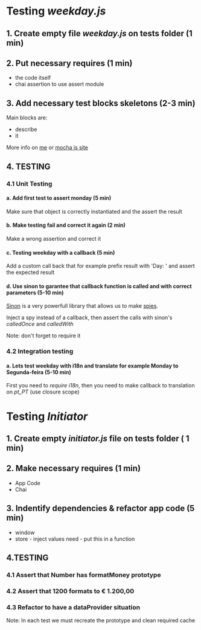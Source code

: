# Testing *weekday.js*

## 1. Create empty file *weekday.js* on tests folder (1 min)

## 2. Put necessary requires (1 min)
  - the code itself
  - chai assertion to use assert module

## 3. Add necessary test blocks skeletons (2-3 min)

Main blocks are:
  - describe
  - it

More info on [me](https://github.com/lpimenta-ptc) or [mocha js site](https://mochajs.org/#pending-tests) 

## 4. TESTING 

### 4.1 Unit Testing

#### a. Add first test to assert monday (5 min)
  Make sure that object is correctly instantiated and the assert the result

#### b. Make testing fail and correct it again (2 min)
  Make a wrong assertion and correct it

#### c. Testing weekday with a callback (5 min)
  Add a custom call back that for example prefix result with 'Day: ' and assert the expected result

#### d. Use sinon to garantee that callback function is called and with correct parameters (5-10 min)
  [Sinon](http://sinonjs.org/) is a very powerfull library that allows us to make [spies](http://sinonjs.org/docs/#spies).
  
  Inject a spy instead of a callback, then assert the calls with sinon's *calledOnce* and *calledWith*
  
  Note: don't forget to require it

### 4.2 Integration testing

#### a. Lets test weekday with i18n and translate for example Monday to Segunda-feira (5-10 min)

  First you need to *require i18n*, then you need to make callback to translation on *pt_PT* (use closure scope)

# Testing *Initiator*

## 1. Create empty *initiator.js* file on tests folder ( 1 min)

## 2. Make necessary requires (1 min)
  * App Code
  * Chai
  
## 3. Indentify dependencies & refactor app code (5 min)
  * window
  * store - inject values need - put this in a function
  
## 4.TESTING

### 4.1 Assert that Number has formatMoney prototype

### 4.2 Assert that __1200__ formats to __€ 1.200,00__

### 4.3 Refactor to have a dataProvider situation

Note: In each test we must recreate the prototype and clean required cache
